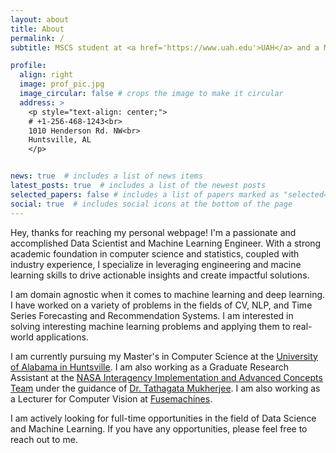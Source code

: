```yaml
---
layout: about
title: About
permalink: /
subtitle: MSCS student at <a href='https://www.uah.edu'>UAH</a> and a Machine Learning Engineer.

profile:
  align: right
  image: prof_pic.jpg
  image_circular: false # crops the image to make it circular
  address: >
    <p style="text-align: center;">
    # +1-256-468-1243<br>
    1010 Henderson Rd. NW<br>
    Huntsville, AL
    </p>


news: true  # includes a list of news items
latest_posts: true  # includes a list of the newest posts
selected_papers: false # includes a list of papers marked as "selected={true}"
social: true  # includes social icons at the bottom of the page
---
```


Hey, thanks for reaching my personal webpage! I'm a passionate and accomplished Data Scientist and Machine Learning Engineer. With a strong academic foundation in computer science and statistics, coupled with industry experience, I specialize in leveraging engineering and macine learning skills to drive actionable insights and create impactful solutions.

I am domain agnostic when it comes to machine learning and deep learning. I have worked on a variety of problems in the fields of CV, NLP, and Time Series Forecasting and Recommendation Systems. I am interested in solving interesting machine learning problems and applying them to real-world applications.

I am currently pursuing my Master's in Computer Science at the [University of Alabama in Huntsville](https://www.uah.edu). I am also working as a Graduate Research Assistant at the [NASA Interagency Implementation and Advanced Concepts Team](https://impact.earthdata.nasa.gov) under the guidance of [Dr. Tathagata Mukherjee](https://www.uah.edu/science/faculty-staff/tathagata-mukherjee). I am also working as a Lecturer for Computer Vision at [Fusemachines](https://fusemachines.com).

I am actively looking for full-time opportunities in the field of Data Science and Machine Learning. If you have any opportunities, please feel free to reach out to me.
